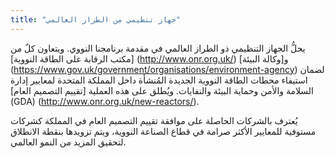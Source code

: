 ```yaml
---
title: "جهاز تنظيمي من الطراز العالمي"
---
```


يحلُّ الجهاز التنظيمي ذو الطراز العالمي في مقدمة برنامجنا النووي. ويتعاون كلٌ من [مكتب الرقابة على الطاقة النووية] (http://www.onr.org.uk/) و[وكالة البيئة] (https://www.gov.uk/government/organisations/environment-agency) لضمان استيفاء محطات الطاقة النووية الجديدة المُنشأة داخل المملكة المتحدة لمعايير إدارة السلامة والأمن وحماية البيئة والنفايات. ويُطلق على هذه العملية [تقييم التصميم العام] (GDA) (http://www.onr.org.uk/new-reactors/).

يُعترف بالشركات الحاصلة على موافقة تقييم التصميم العام في المملكة كشركات مستوفية للمعايير الأكثر صرامة في قطاع الصناعة النووية، ويتم تزويدها بنقطة الانطلاق لتحقيق المزيد من النمو العالمي.
